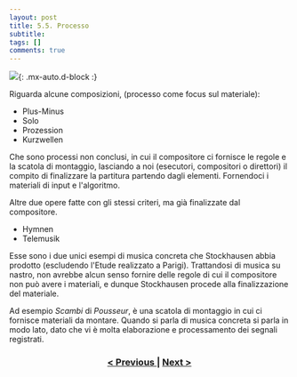 ```yaml
---
layout: post
title: 5.5. Processo
subtitle:
tags: []
comments: true
---
```


![](https://velitch.github.io/velitch/assets/img/learn/il_paradigma_di_stockhausen/fig12.png){: .mx-auto.d-block :}

Riguarda alcune composizioni, (processo come focus sul materiale):

- Plus-Minus
- Solo
- Prozession
- Kurzwellen

Che sono processi non conclusi, in cui il compositore ci fornisce le regole e la scatola di montaggio, lasciando a noi (esecutori, compositori o direttori) il compito di finalizzare la partitura partendo dagli elementi. Fornendoci i materiali di input e l'algoritmo.

Altre due opere fatte con gli stessi criteri, ma già finalizzate dal compositore.

- Hymnen
- Telemusik

Esse sono i due unici esempi di musica concreta che Stockhausen abbia prodotto (escludendo l'Etude realizzato a Parigi).
Trattandosi di musica su nastro, non avrebbe alcun senso fornire delle regole di cui il compositore non può avere i materiali, e dunque Stockhausen procede alla finalizzazione del materiale.

Ad esempio _Scambi_ di _Pousseur_, è una scatola di montaggio in cui ci fornisce materiali da montare.
Quando si parla di musica concreta si parla in modo lato, dato che vi è molta elaborazione e processamento dei segnali registrati.

<h3 style="text-align:center">
<a href="https://velitch.github.io/velitch/2021-11-02-05_04_materiali_di_base_di_stockhausen/">< Previous </a>
|
<a href="https://velitch.github.io/velitch/2021-11-02-06_00_generalizzazioni_principi_costruttivi/">Next ></a>
</h3>
